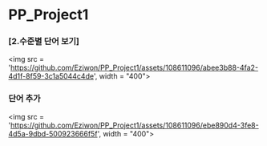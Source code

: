 # PP_Project1

### [2.수준별 단어 보기]
<img src = 'https://github.com/Eziwon/PP_Project1/assets/108611096/abee3b88-4fa2-4d1f-8f59-3c1a5044c4de', width = "400">

### 단어 추가
<img src = 'https://github.com/Eziwon/PP_Project1/assets/108611096/ebe890d4-3fe8-4d5a-9dbd-500923666f5f', width = "400">
